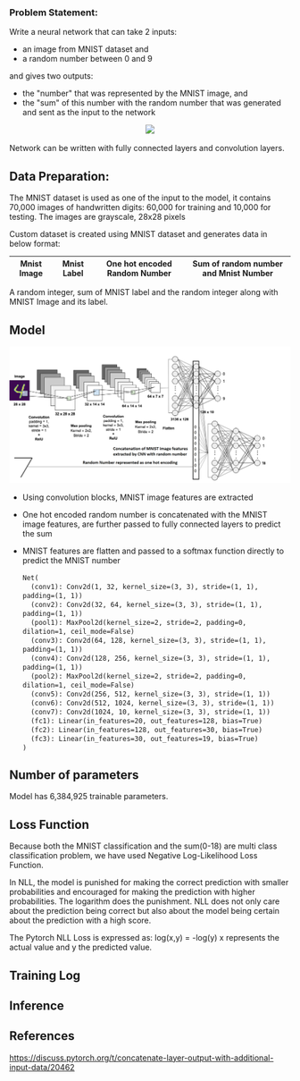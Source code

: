 ### Problem Statement:

Write a neural network that can take 2 inputs:
* an image from MNIST dataset and
* a random number between 0 and 9

and gives two outputs:
* the "number" that was represented by the MNIST image, and
* the "sum" of this number with the random number that was generated and sent as the input to the network

<p align="center"><img src="https://user-images.githubusercontent.com/42609155/118740404-6aee2180-b869-11eb-9a42-d72efbc4f132.png" width="600"></p>

Network can be written with fully connected layers and convolution layers. 


## Data Preparation:

The MNIST dataset is used as one of the input to the model, it contains 70,000 images of handwritten digits: 60,000 for training and 10,000 for testing. The images are grayscale, 28x28 pixels

Custom dataset is created using MNIST dataset and generates data in below format: 

|Mnist Image|Mnist Label|One hot encoded Random Number|Sum of random number and Mnist Number| 
|----|-----|------|-----|

A random integer, sum of MNIST label and the random integer along with MNIST Image and its label. 

## Model

<p align="center"><img src="https://github.com/gkdivya/EVA/blob/7b9feda284e2b2eb7342e1652f7efb5e95206e09/3_PyTorchNeuralNetwork/assets/MNIST_RandomAddition.png" width="800"></p>

* Using convolution blocks, MNIST image features are extracted 
* One hot encoded random number is concatenated with the MNIST image features, are further passed to fully connected layers to predict the sum
* MNIST features are flatten and passed to a softmax function directly to predict the MNIST number

      Net(
        (conv1): Conv2d(1, 32, kernel_size=(3, 3), stride=(1, 1), padding=(1, 1))
        (conv2): Conv2d(32, 64, kernel_size=(3, 3), stride=(1, 1), padding=(1, 1))
        (pool1): MaxPool2d(kernel_size=2, stride=2, padding=0, dilation=1, ceil_mode=False)
        (conv3): Conv2d(64, 128, kernel_size=(3, 3), stride=(1, 1), padding=(1, 1))
        (conv4): Conv2d(128, 256, kernel_size=(3, 3), stride=(1, 1), padding=(1, 1))
        (pool2): MaxPool2d(kernel_size=2, stride=2, padding=0, dilation=1, ceil_mode=False)
        (conv5): Conv2d(256, 512, kernel_size=(3, 3), stride=(1, 1))
        (conv6): Conv2d(512, 1024, kernel_size=(3, 3), stride=(1, 1))
        (conv7): Conv2d(1024, 10, kernel_size=(3, 3), stride=(1, 1))
        (fc1): Linear(in_features=20, out_features=128, bias=True)
        (fc2): Linear(in_features=128, out_features=30, bias=True)
        (fc3): Linear(in_features=30, out_features=19, bias=True)
      )

## Number of parameters
Model has 6,384,925 trainable parameters.


## Loss Function
Because both the MNIST classification and the sum(0-18) are multi class classification problem, we have used Negative Log-Likelihood Loss Function.

In NLL, the model is punished for making the correct prediction with smaller probabilities and encouraged for making the prediction with higher probabilities. The logarithm does the punishment. NLL does not only care about the prediction being correct but also about the model being certain about the prediction with a high score. 

The Pytorch NLL Loss is expressed as: log(x,y) = -log(y)
x represents the actual value and y the predicted value.


## Training Log



## Inference



## References

https://discuss.pytorch.org/t/concatenate-layer-output-with-additional-input-data/20462







